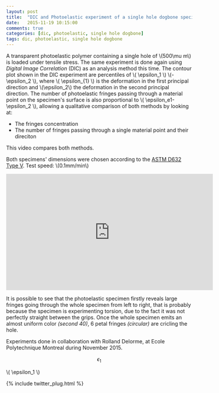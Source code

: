 ```yaml
---
layout: post
title:  "DIC and Photoelastic experiment of a single hole dogbone specimen under tensile stress"
date:   2015-11-19 10:15:00
comments: true
categories: [dic, photoelastic, single hole dogbone]
tags: dic, photoelastic, single hole dogbone
---
```


   A transparent photoelastic polymer containing a single hole of \\(500\mu m\\) is loaded under tensile stress. The same experiment is done again using *Digital Image Correlation* (DIC) as an analysis method this time.
   The contour plot shown in the DIC experiment are percentiles of \\( \epsilon_1 \\) \\(- \epsilon_2 \\), where \\( \epsilon_{1} \\) is the deformation in the first principal direction and \\(\epsilon_2\\) the deformation in the second principal direction. The number of photoelastic fringes passing through a material point on the specimen's surface is also proportional to \\( \epsilon_e1- \epsilon_2 \\), allowing a qualitative comparison of both methods by looking at:

* The fringes concentration
* The number of fringes passing through a single material point and their direciton

This video compares both methods.

Both specimens' dimensions were chosen according to the [ASTM D632 Type V](http://www.astm.org/Standards/D638.htm).
Test speed: \\(0.1mm/min\\)

<iframe width="560" height="315" src="https://www.youtube.com/embed/8A4TIMLhqhM" frameborder="0" allowfullscreen></iframe>

   It is possible to see that the photoelastic specimen firstly reveals large fringes going through the whole specimen from left to right, that is probably because the specimen is experimenting torsion, due to the fact it was not perfectly straight between the grips.
   Once the whole specimen emits an almost uniform color *(second 40)*, 6 petal fringes *(circular)* are cricling the hole. 

Experiments done in collaboration with Rolland Delorme, at Ecole Polytechnique Montreal during November 2015.

$$\epsilon_1$$


\\( \epsilon_1 \\)

{% include twitter_plug.html %}

